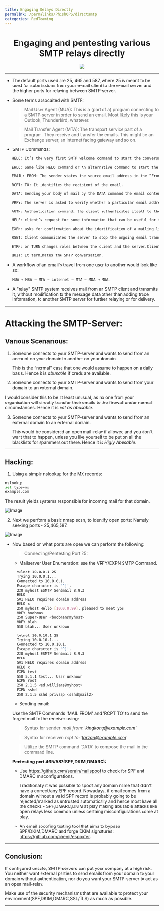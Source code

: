 ```yaml
---
title: Engaging Relays Directly
permalink: /permalinks/PhishOPS/directsmtp
categories: RedTeaming
---
```




<h1 align="center">Engaging and pentesting various SMTP relays directly</h1>


<p align="center">
     <img src="https://github.com/m3rcer/Red-Team-SMTP-Spam-Filter-Bypass/blob/main/images/smtpmeme.png">
</p>

_________________________________________________________________________________________________

- The default ports used are 25, 465 and 587, where 25 is meant to be used for submissions from your e-mail client to the e-mail server and the higher ports for relaying between SMTP-server.

- Some terms assocaited with SMTP:

  > Mail User Agent (MUA): This is a (part of a) program connecting to a SMTP-server in order to send an email. Most likely this is your Outlook, Thunderbird, whatever.

  > Mail Transfer Agent (MTA): The transport service part of a program. They receive and transfer the emails. This might be an Exchange server, an internet facing gateway and so on.

- SMTP Commands:


```bash
   HELO: It’s the very first SMTP welcome command to start the conversation and identifying the sender server and is followed by its domain name.

   EHLO: Same like HELO command or An alternative command to start the conversation, underlying that the server is using the Extended SMTP protocol.

   EMAIL: FROM: The sender states the source email address in the “From” field and starts the email transfer.

   RCPT: TO: It identifies the recipient of the email.

   DATA: Sending your body of mail by the DATA command the email content begins to be transferred.

   VRFY: The server is asked to verify whether a particular email address or username exists.

   AUTH: Authentication command, the client authenticates itself to the server, giving its username and password.

   HELP: client’s request for some information that can be useful for the successful transfer of the email.

   EXPN: asks for confirmation about the identification of a mailing list.

   RSET: Client communicates the server to stop the ongoing email transmission or terminating the continuous mail from the server.

   ETRN: or TURN changes roles between the client and the server.Client will be acting as SMTP Server.

   QUIT: It terminates the SMTP conversation.
```

- A workflow of an email´s travel from one user to another would look like so:

  `MUA → MSA → MTA → internet → MTA → MDA → MUA`.

- A "relay" SMTP system receives mail from an SMTP client and transmits it, without modification to the message data other than adding trace information, to another SMTP server for further relaying or for delivery.

_________________________________________________________________________________________________


# Attacking the SMTP-Server:

## Various Scenarious:

1. Someone connects to your SMTP-server and wants to send from an account on your domain to another on your domain.
   
   This is the “normal” case that one would assume to happen on a daily basis. 
   Hence it is _abusable_ if creds are available.

2. Someone connects to your SMTP-server and wants to send from your domain to an external domain.

  I would consider this to be at least unusual, as no one from your organisation will directly transfer their emails to the firewall under normal circumstances. 
  Hence it is _not as abusable_.

3. Someone connects to your SMTP-server and wants to send from an external domain to an external domain.

   This would be considered an open mail-relay if allowed and you don´t want that to happen, unless you like yourself to be put on all the blacklists for spammers out there.
   Hence it is _Higly Abusable_.

_________________________________________________________________________________________________

## Hacking:

1. Using a simple nslookup for the MX records:

```bash
nslookup
set type=mx
example.com
```

The result yields systems responsible for incoming mail for that domain.

![Image](https://github.com/m3rcer/Red-Team-SMTP-Spam-Filter-Bypass/blob/main/images/direct1.png)


2. Next we perform a basic nmap scan, to identify open ports: Namely seeking ports - 25,465,587.

![Image](https://github.com/m3rcer/Red-Team-SMTP-Spam-Filter-Bypass/blob/main/images/direct2.png)


- Now based on what ports are open we can perform the following:

  > Connecting/Pentesting Port 25:

    - Mailserver User Enumeration: use the VRFY/EXPN SMTP Command.

    ```bash
      telnet 10.0.0.1 25
      Trying 10.0.0.1...
      Connected to 10.0.0.1.
      Escape character is '^]'.
      220 myhost ESMTP Sendmail 8.9.3
      HELO
      501 HELO requires domain address
      HELO x
      250 myhost Hello [10.0.0.99], pleased to meet you
      VRFY boobman
      250 Super-User <boobman@myhost>
      VRFY blah
      550 blah... User unknown
    ```

    ```bash
      telnet 10.0.10.1 25
      Trying 10.0.10.1...
      Connected to 10.0.10.1.
      Escape character is '^]'.
      220 myhost ESMTP Sendmail 8.9.3
      HELO
      501 HELO requires domain address
      HELO x
      EXPN test
      550 5.1.1 test... User unknown
      EXPN root
      250 2.1.5 <ed.williams@myhost>
      EXPN sshd
      250 2.1.5 sshd privsep <sshd@mail2>
    ```

  - Sending email:

  Use the SMTP Commands 'MAIL FROM' and 'RCPT TO' to send the forged mail to the receiver using:

   > Syntax for sender: _mail from: 'kingkong@example.com'_

   > Syntax for receiver: _rcpt to: 'tarzan@example.com'_

   > Utilize the SMTP command 'DATA' to compose the mail in the command line.


  
   __Pentesting port 465/587(SPF,DKIM,DMARC):__
   

    - Use https://github.com/serain/mailspoof to check for SPF and DMARC misconfigurations.

      Traditionally it was possible to spoof any domain name that didn't have a correct/any SPF record. Nowadays, if email comes from a domain without a valid SPF record is probably going to be rejected/marked as untrusted automatically and hence most have all the checks - SPF,DMARC,DKIM at play making abusable attacks like open relays less common unless certaing misconfigurations come at play.

    - An email spoofing testing tool that aims to bypass SPF/DKIM/DMARC and forge DKIM signatures: https://github.com/chenjj/espoofer.

_________________________________________________________________________________________________

## Conclusion:

If configured unsafe, SMTP-servers can put your company at a high risk. You neither want external parties to send emails from your domain to your domain without authentication, nor do you want your SMTP-server to act as an open mail-relay.

Make use of the security mechanisms that are available to protect your environment(SPF,DKIM,DMARC,SSL/TLS) as much as possible.

_________________________________________________________________________________________________
